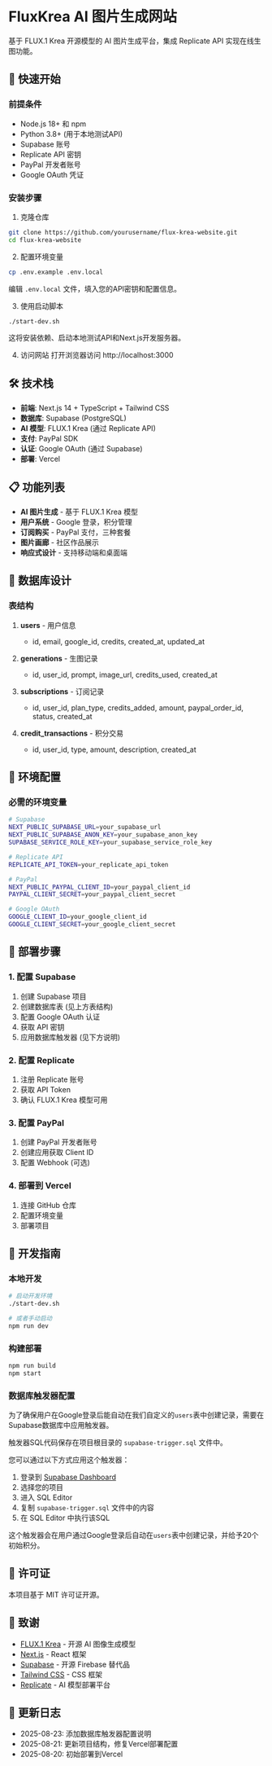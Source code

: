 # FluxKrea AI 图片生成网站

基于 FLUX.1 Krea 开源模型的 AI 图片生成平台，集成 Replicate API 实现在线生图功能。

## 🚀 快速开始

### 前提条件

- Node.js 18+ 和 npm
- Python 3.8+ (用于本地测试API)
- Supabase 账号
- Replicate API 密钥
- PayPal 开发者账号
- Google OAuth 凭证

### 安装步骤

1. 克隆仓库
```bash
git clone https://github.com/yourusername/flux-krea-website.git
cd flux-krea-website
```

2. 配置环境变量
```bash
cp .env.example .env.local
```
编辑 `.env.local` 文件，填入您的API密钥和配置信息。

3. 使用启动脚本
```bash
./start-dev.sh
```
这将安装依赖、启动本地测试API和Next.js开发服务器。

4. 访问网站
打开浏览器访问 http://localhost:3000

## 🛠️ 技术栈

- **前端**: Next.js 14 + TypeScript + Tailwind CSS
- **数据库**: Supabase (PostgreSQL)
- **AI 模型**: FLUX.1 Krea (通过 Replicate API)
- **支付**: PayPal SDK
- **认证**: Google OAuth (通过 Supabase)
- **部署**: Vercel

## 📋 功能列表

- **AI 图片生成** - 基于 FLUX.1 Krea 模型
- **用户系统** - Google 登录，积分管理
- **订阅购买** - PayPal 支付，三种套餐
- **图片画廊** - 社区作品展示
- **响应式设计** - 支持移动端和桌面端

## 💾 数据库设计

### 表结构
1. **users** - 用户信息
   - id, email, google_id, credits, created_at, updated_at

2. **generations** - 生图记录
   - id, user_id, prompt, image_url, credits_used, created_at

3. **subscriptions** - 订阅记录
   - id, user_id, plan_type, credits_added, amount, paypal_order_id, status, created_at

4. **credit_transactions** - 积分交易
   - id, user_id, type, amount, description, created_at

## 🔧 环境配置

### 必需的环境变量
```bash
# Supabase
NEXT_PUBLIC_SUPABASE_URL=your_supabase_url
NEXT_PUBLIC_SUPABASE_ANON_KEY=your_supabase_anon_key
SUPABASE_SERVICE_ROLE_KEY=your_supabase_service_role_key

# Replicate API
REPLICATE_API_TOKEN=your_replicate_api_token

# PayPal
NEXT_PUBLIC_PAYPAL_CLIENT_ID=your_paypal_client_id
PAYPAL_CLIENT_SECRET=your_paypal_client_secret

# Google OAuth
GOOGLE_CLIENT_ID=your_google_client_id
GOOGLE_CLIENT_SECRET=your_google_client_secret
```

## 🚀 部署步骤

### 1. 配置 Supabase
1. 创建 Supabase 项目
2. 创建数据库表 (见上方表结构)
3. 配置 Google OAuth 认证
4. 获取 API 密钥
5. 应用数据库触发器 (见下方说明)

### 2. 配置 Replicate
1. 注册 Replicate 账号
2. 获取 API Token
3. 确认 FLUX.1 Krea 模型可用

### 3. 配置 PayPal
1. 创建 PayPal 开发者账号
2. 创建应用获取 Client ID
3. 配置 Webhook (可选)

### 4. 部署到 Vercel
1. 连接 GitHub 仓库
2. 配置环境变量
3. 部署项目

## 📝 开发指南

### 本地开发
```bash
# 启动开发环境
./start-dev.sh

# 或者手动启动
npm run dev
```

### 构建部署
```bash
npm run build
npm start
```

### 数据库触发器配置

为了确保用户在Google登录后能自动在我们自定义的`users`表中创建记录，需要在Supabase数据库中应用触发器。

触发器SQL代码保存在项目根目录的 `supabase-trigger.sql` 文件中。

您可以通过以下方式应用这个触发器：

1. 登录到 [Supabase Dashboard](https://supabase.com/dashboard)
2. 选择您的项目
3. 进入 SQL Editor
4. 复制 `supabase-trigger.sql` 文件中的内容
5. 在 SQL Editor 中执行该SQL

这个触发器会在用户通过Google登录后自动在`users`表中创建记录，并给予20个初始积分。

## 📄 许可证

本项目基于 MIT 许可证开源。

## 🙏 致谢

- [FLUX.1 Krea](https://github.com/krea-ai/flux-krea) - 开源 AI 图像生成模型
- [Next.js](https://nextjs.org/) - React 框架
- [Supabase](https://supabase.com/) - 开源 Firebase 替代品
- [Tailwind CSS](https://tailwindcss.com/) - CSS 框架
- [Replicate](https://replicate.com/) - AI 模型部署平台

## 📅 更新日志

- 2025-08-23: 添加数据库触发器配置说明
- 2025-08-21: 更新项目结构，修复Vercel部署配置
- 2025-08-20: 初始部署到Vercel
